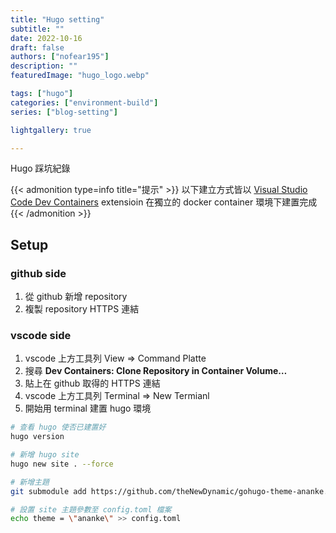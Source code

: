 ```yaml
---
title: "Hugo setting"
subtitle: ""
date: 2022-10-16
draft: false
authors: ["nofear195"]
description: ""
featuredImage: "hugo_logo.webp"

tags: ["hugo"]
categories: ["environment-build"]
series: ["blog-setting"]

lightgallery: true

---
```


Hugo 踩坑紀錄
<!--more-->

{{< admonition type=info title="提示"  >}}
以下建立方式皆以 [Visual Studio Code Dev Containers](https://code.visualstudio.com/docs/remote/containers#_quick-start-open-a-git-repository-or-github-pr-in-an-isolated-container-volume) extensioin
在獨立的 docker container 環境下建置完成
{{< /admonition >}}

## Setup

### github side

1. 從 github 新增 repository
2. 複製 repository HTTPS 連結

### vscode side

1. vscode 上方工具列 View => Command Platte
2. 搜尋 **Dev Containers: Clone Repository in Container Volume…**
3. 貼上在 github 取得的 HTTPS 連結
4. vscode 上方工具列 Terminal => New Termianl
5. 開始用 terminal 建置 hugo 環境

```bash
# 查看 hugo 使否已建置好
hugo version
```

```bash
# 新增 hugo site
hugo new site . --force
```

```bash
# 新增主題
git submodule add https://github.com/theNewDynamic/gohugo-theme-ananke.git themes/ananke
```

```bash
# 設置 site 主題參數至 config.toml 檔案
echo theme = \"ananke\" >> config.toml
```